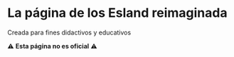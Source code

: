 # La página de los Esland reimaginada

Creada para fines didactivos y educativos

⚠️ **Esta página no es oficial** ⚠️